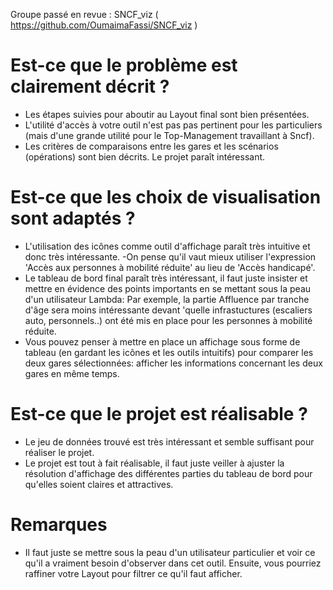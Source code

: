 Groupe passé en revue : SNCF_viz ( https://github.com/OumaimaFassi/SNCF_viz )

# Est-ce que le problème est clairement décrit ?

- Les étapes suivies pour aboutir au Layout final sont bien présentées.
- L'utilité d'accès à votre outil n'est pas pas pertinent pour les particuliers (mais d'une grande utilité pour le Top-Management travaillant à Sncf).
- Les critères de comparaisons entre les gares et les scénarios (opérations) sont bien décrits.
Le projet paraît intéressant.

# Est-ce que les choix de visualisation sont adaptés ?

- L'utilisation des icônes comme outil d'affichage paraît très intuitive et donc très intéressante.
-On pense qu'il vaut mieux utiliser l'expression 'Accès aux personnes à mobilité réduite' au lieu de 'Accès handicapé'.
- Le tableau de bord final paraît très intéressant, il faut juste insister et mettre en évidence des points importants en se mettant sous la peau d'un utilisateur Lambda:
Par exemple, la partie Affluence par tranche d'âge sera moins intéressante devant 'quelle infrastuctures (escaliers auto, personnels..) ont été mis en place pour les personnes à mobilité réduite.
- Vous pouvez penser à mettre en place un affichage sous forme de tableau (en gardant les icônes et les outils intuitifs) pour comparer les deux gares sélectionnées: afficher les informations concernant les deux gares en même temps.

# Est-ce que le projet est réalisable ?

- Le jeu de données trouvé est très intéressant et semble suffisant pour réaliser le projet.
- Le projet est tout à fait réalisable, il faut juste veiller à ajuster la résolution d'affichage des différentes parties du tableau de bord pour qu'elles soient claires et attractives.

# Remarques

- Il faut juste se mettre sous la peau d'un utilisateur particulier et voir ce qu'il a vraiment besoin d'observer dans cet outil. Ensuite, vous pourriez raffiner votre Layout pour filtrer ce qu'il faut afficher.

